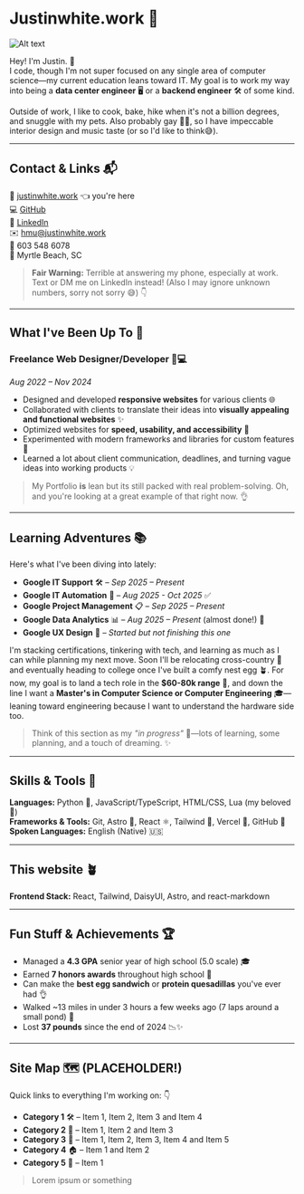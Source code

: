 # Justinwhite.work 🎉

![Alt text](/banners/jwworkbanner2.png)

Hey! I'm Justin. 👋  
I code, though I'm not super focused on any single area of computer science—my current education leans toward IT. My goal is to work my way into being a **data center engineer** 🖥️ or a **backend engineer** 🛠️ of some kind.  

Outside of work, I like to cook, bake, hike when it's not a billion degrees, and snuggle with my pets. Also probably gay 🏳️‍🌈, so I have impeccable interior design and music taste (or so I'd like to think😅).

---

## Contact & Links 📬

🎉 [justinwhite.work](https://justinwhite.work) 👈 you're here  
💻 [GitHub](https://github.com/lucidpurplee)  
🔗 [LinkedIn](https://www.linkedin.com/in/justin-white-505403289/)  
✉️ [hmu@justinwhite.work](mailto:hmu@justinwhite.work)  
📱 603 548 6078  
📍 Myrtle Beach, SC  

> **Fair Warning:** Terrible at answering my phone, especially at work. Text or DM me on LinkedIn instead! (Also I may ignore unknown numbers, sorry not sorry 😅) 👇

---

## What I've Been Up To 💼

### Freelance Web Designer/Developer 🎨💻  
*Aug 2022 – Nov 2024*  

- Designed and developed **responsive websites** for various clients 🌐  
- Collaborated with clients to translate their ideas into **visually appealing and functional websites** ✨  
- Optimized websites for **speed, usability, and accessibility** 🚀  
- Experimented with modern frameworks and libraries for custom features 🧪  
- Learned a lot about client communication, deadlines, and turning vague ideas into working products 💡  

> My Portfolio **is** lean but its still packed with real problem-solving. Oh, and you're looking at a great example of that right now. 👌

---

## Learning Adventures 📚

Here's what I've been diving into lately:  

- **Google IT Support** 🛠️ – *Sep 2025 – Present*  
- **Google IT Automation** 🤖 – *Aug 2025 - Oct 2025* ✅  
- **Google Project Management** 📋 – *Sep 2025 – Present*  
- **Google Data Analytics** 📊 – *Aug 2025 – Present* (almost done!) 🤘  
- **Google UX Design** 🎨 – *Started but not finishing this one*  

I'm stacking certifications, tinkering with tech, and learning as much as I can while planning my next move. Soon I'll be relocating cross-country 📅 and eventually heading to college once I've built a comfy nest egg 🪴. For now, my goal is to land a tech role in the **$60-80k range** 💸, and down the line I want a **Master's in Computer Science or Computer Engineering** 🎓—leaning toward engineering because I want to understand the hardware side too.  

> Think of this section as my *"in progress"* 🔄—lots of learning, some planning, and a touch of dreaming. ✨

---

## Skills & Tools 🧰

**Languages:** Python 🐍, JavaScript/TypeScript, HTML/CSS, Lua (my beloved 🌙)  
**Frameworks & Tools:** Git, Astro 🚀, React ⚛️, Tailwind 🎨, Vercel 🔼, GitHub 🐙  
**Spoken Languages:** English (Native) 🇺🇸

---

## This website 🪴

**Frontend Stack:** React, Tailwind, DaisyUI, Astro,  and react-markdown

---

## Fun Stuff & Achievements 🏆

- Managed a **4.3 GPA** senior year of high school (5.0 scale) 🎓  
- Earned **7 honors awards** throughout high school 🏅  
- Can make the **best egg sandwich** or **protein quesadillas** you've ever had 👌  
- Walked ~13 miles in under 3 hours a few weeks ago (7 laps around a small pond) 🚶  
- Lost **37 pounds** since the end of 2024 📉✨  

---

## Site Map 🗺️ (PLACEHOLDER!)

Quick links to everything I'm working on: 👇

- **Category 1** 🛠️ – Item 1, Item 2, Item 3 and Item 4
- **Category 2** 📝 – Item 1, Item 2 and Item 3
- **Category 3** 🐾 – Item 1, Item 2, Item 3, Item 4 and Item 5
- **Category 4** 🏠 – Item 1 and Item 2
- **Category 5** 🧰 – Item 1

> Lorem ipsum or something